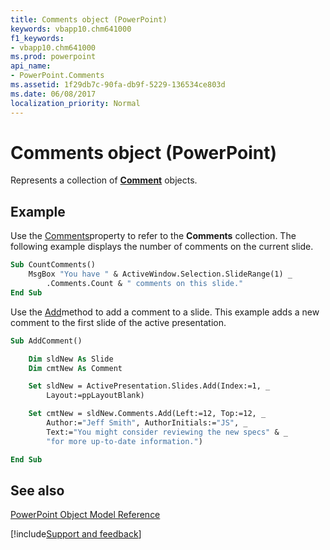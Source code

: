 ```yaml
---
title: Comments object (PowerPoint)
keywords: vbapp10.chm641000
f1_keywords:
- vbapp10.chm641000
ms.prod: powerpoint
api_name:
- PowerPoint.Comments
ms.assetid: 1f29db7c-90fa-db9f-5229-136534ce803d
ms.date: 06/08/2017
localization_priority: Normal
---
```



# Comments object (PowerPoint)

Represents a collection of  **[Comment](PowerPoint.Comment.md)** objects.


## Example

Use the [Comments](PowerPoint.Slide.Comments.md)property to refer to the  **Comments** collection. The following example displays the number of comments on the current slide.


```vb
Sub CountComments()
    MsgBox "You have " & ActiveWindow.Selection.SlideRange(1) _
        .Comments.Count & " comments on this slide."
End Sub
```

Use the [Add](PowerPoint.Comments.Add.md)method to add a comment to a slide. This example adds a new comment to the first slide of the active presentation.




```vb
Sub AddComment()

    Dim sldNew As Slide
    Dim cmtNew As Comment

    Set sldNew = ActivePresentation.Slides.Add(Index:=1, _
        Layout:=ppLayoutBlank)

    Set cmtNew = sldNew.Comments.Add(Left:=12, Top:=12, _
        Author:="Jeff Smith", AuthorInitials:="JS", _
        Text:="You might consider reviewing the new specs" & _
        "for more up-to-date information.")

End Sub
```


## See also


[PowerPoint Object Model Reference](overview/PowerPoint/object-model.md)

[!include[Support and feedback](~/includes/feedback-boilerplate.md)]